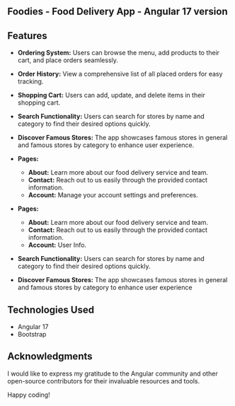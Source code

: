 ## Foodies - Food Delivery App - Angular 17 version

## Features

- **Ordering System:** Users can browse the menu, add products to their cart, and place orders seamlessly.
- **Order History:** View a comprehensive list of all placed orders for easy tracking.
- **Shopping Cart:** Users can add, update, and delete items in their shopping cart.
- **Search Functionality:** Users can search for stores by name and category to find their desired options quickly.
- **Discover Famous Stores:** The app showcases famous stores in general and famous stores by category to enhance user experience.
- **Pages:**   
  - **About:** Learn more about our food delivery service and team.
  - **Contact:** Reach out to us easily through the provided contact information.
  - **Account:** Manage your account settings and preferences.

- **Pages:**
  - **About:** Learn more about our food delivery service and team.
  - **Contact:** Reach out to us easily through the provided contact information.
  - **Account:** User Info.
- **Search Functionality:** Users can search for stores by name and category to find their desired options quickly.
- **Discover Famous Stores:** The app showcases famous stores in general and famous stores by category to enhance user experience

## Technologies Used

- Angular 17
- Bootstrap

## Acknowledgments

I would like to express my gratitude to the Angular community and other open-source contributors for their invaluable resources and tools.

Happy coding!
